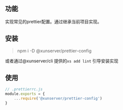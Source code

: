## 功能
实现常见的prettier配置。通过继承当前项目实现。

## 安装
> npm i -D @xunserver/prettier-config

或者通过@xunserver/cli 提供的`xs add lint` 引导安装实现

## 使用
```js
// .prettierrc.js
module.exports = {
    ...require('@xunserver/prettier-config')
}
```
